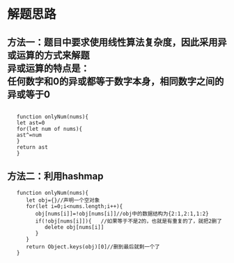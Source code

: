 # 解题思路
##  方法一：题目中要求使用线性算法复杂度，因此采用异或运算的方式来解题<br>异或运算的特点是：<br>任何数字和0的异或都等于数字本身，相同数字之间的异或等于0
```

   function onlyNum(nums){
   let ast=0
   for(let num of nums){
   ast^=num
   }
   return ast
   }
```
## 方法二：利用hashmap
```
   function onlyNum(nums){
      let obj={}//声明一个空对象
      for(let i=0;i<nums.length;i++){
         obj[nums[i]]=!obj[nums[i]]//obj中的数据结构为{2:1,2:1,1:2}
         if(!obj[nums[i]]){   //如果等于不是2的，也就是有重复的了，就把2删了
            delete obj[nums[i]]
         }
      }
      return Object.keys(obj)[0]//删到最后就剩一个了
   }
